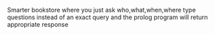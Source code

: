 Smarter bookstore where you just ask who,what,when,where type questions instead of an exact query and the prolog program will return appropriate response
